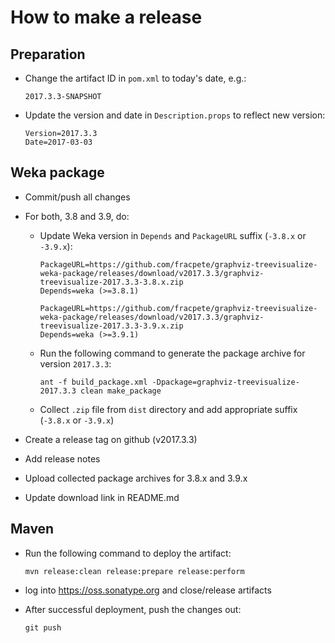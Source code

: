How to make a release
=====================

Preparation
-----------

* Change the artifact ID in `pom.xml` to today's date, e.g.:

  ```
  2017.3.3-SNAPSHOT
  ```

* Update the version and date in `Description.props` to reflect new version:

  ```
  Version=2017.3.3
  Date=2017-03-03
  ```

Weka package
------------

* Commit/push all changes

* For both, 3.8 and 3.9, do:

    * Update Weka version in `Depends` and `PackageURL` suffix (`-3.8.x` or `-3.9.x`):
     
      ```
      PackageURL=https://github.com/fracpete/graphviz-treevisualize-weka-package/releases/download/v2017.3.3/graphviz-treevisualize-2017.3.3-3.8.x.zip
      Depends=weka (>=3.8.1)
      ```
     
      ```
      PackageURL=https://github.com/fracpete/graphviz-treevisualize-weka-package/releases/download/v2017.3.3/graphviz-treevisualize-2017.3.3-3.9.x.zip
      Depends=weka (>=3.9.1)
      ```
    
    * Run the following command to generate the package archive for version `2017.3.3`:
    
      ```
      ant -f build_package.xml -Dpackage=graphviz-treevisualize-2017.3.3 clean make_package
      ```
      
    * Collect `.zip` file from `dist` directory and add appropriate suffix (`-3.8.x` or `-3.9.x`)

* Create a release tag on github (v2017.3.3)
* Add release notes
* Upload collected package archives for 3.8.x and 3.9.x
* Update download link in README.md


Maven
-----

* Run the following command to deploy the artifact:

  ```
  mvn release:clean release:prepare release:perform
  ```

* log into https://oss.sonatype.org and close/release artifacts

* After successful deployment, push the changes out:

  ```
  git push
  ````

